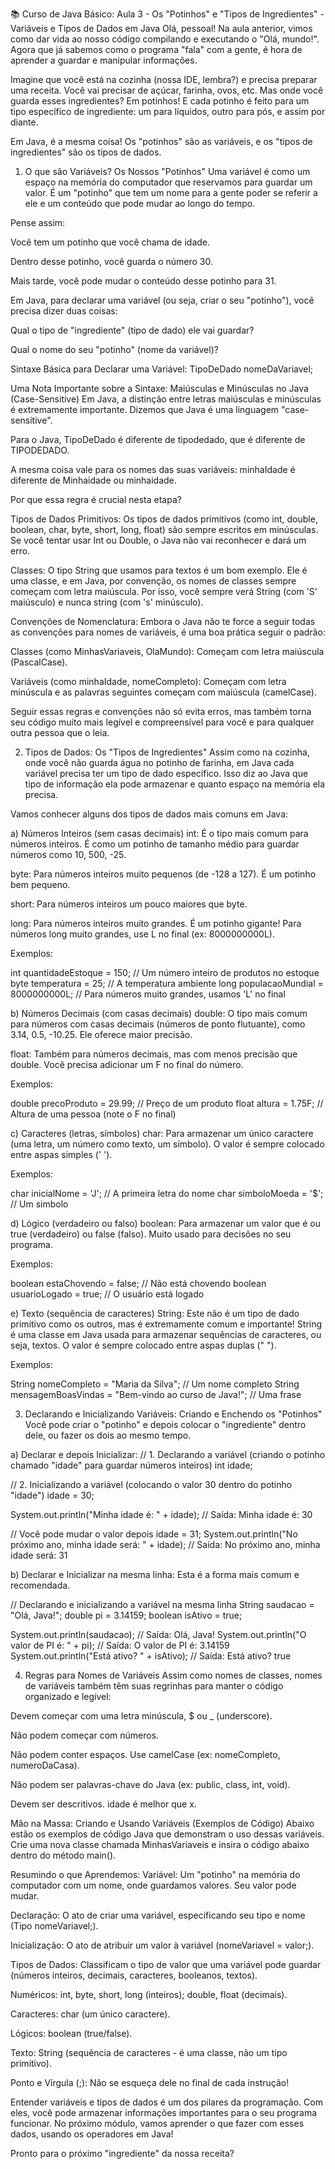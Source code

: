 📚 Curso de Java Básico: Aula 3 - Os "Potinhos" e "Tipos de Ingredientes" - Variáveis e Tipos de Dados em Java
Olá, pessoal! Na aula anterior, vimos como dar vida ao nosso código compilando e executando o "Olá, mundo!". Agora que já sabemos como o programa "fala" com a gente, é hora de aprender a guardar e manipular informações.

Imagine que você está na cozinha (nossa IDE, lembra?) e precisa preparar uma receita. Você vai precisar de açúcar, farinha, ovos, etc. Mas onde você guarda esses ingredientes? Em potinhos! E cada potinho é feito para um tipo específico de ingrediente: um para líquidos, outro para pós, e assim por diante.

Em Java, é a mesma coisa! Os "potinhos" são as variáveis, e os "tipos de ingredientes" são os tipos de dados.

1. O que são Variáveis? Os Nossos "Potinhos"
Uma variável é como um espaço na memória do computador que reservamos para guardar um valor. É um "potinho" que tem um nome para a gente poder se referir a ele e um conteúdo que pode mudar ao longo do tempo.

Pense assim:

Você tem um potinho que você chama de idade.

Dentro desse potinho, você guarda o número 30.

Mais tarde, você pode mudar o conteúdo desse potinho para 31.

Em Java, para declarar uma variável (ou seja, criar o seu "potinho"), você precisa dizer duas coisas:

Qual o tipo de "ingrediente" (tipo de dado) ele vai guardar?

Qual o nome do seu "potinho" (nome da variável)?

Sintaxe Básica para Declarar uma Variável:
TipoDeDado nomeDaVariavel;

Uma Nota Importante sobre a Sintaxe: Maiúsculas e Minúsculas no Java (Case-Sensitive)
Em Java, a distinção entre letras maiúsculas e minúsculas é extremamente importante. Dizemos que Java é uma linguagem "case-sensitive".

Para o Java, TipoDeDado é diferente de tipodedado, que é diferente de TIPODEDADO.

A mesma coisa vale para os nomes das suas variáveis: minhaIdade é diferente de Minhaidade ou minhaidade.

Por que essa regra é crucial nesta etapa?

Tipos de Dados Primitivos: Os tipos de dados primitivos (como int, double, boolean, char, byte, short, long, float) são sempre escritos em minúsculas. Se você tentar usar Int ou Double, o Java não vai reconhecer e dará um erro.

Classes: O tipo String que usamos para textos é um bom exemplo. Ele é uma classe, e em Java, por convenção, os nomes de classes sempre começam com letra maiúscula. Por isso, você sempre verá String (com 'S' maiúsculo) e nunca string (com 's' minúsculo).

Convenções de Nomenclatura: Embora o Java não te force a seguir todas as convenções para nomes de variáveis, é uma boa prática seguir o padrão:

Classes (como MinhasVariaveis, OlaMundo): Começam com letra maiúscula (PascalCase).

Variáveis (como minhaIdade, nomeCompleto): Começam com letra minúscula e as palavras seguintes começam com maiúscula (camelCase).

Seguir essas regras e convenções não só evita erros, mas também torna seu código muito mais legível e compreensível para você e para qualquer outra pessoa que o leia.

2. Tipos de Dados: Os "Tipos de Ingredientes"
Assim como na cozinha, onde você não guarda água no potinho de farinha, em Java cada variável precisa ter um tipo de dado específico. Isso diz ao Java que tipo de informação ela pode armazenar e quanto espaço na memória ela precisa.

Vamos conhecer alguns dos tipos de dados mais comuns em Java:

a) Números Inteiros (sem casas decimais)
int: É o tipo mais comum para números inteiros. É como um potinho de tamanho médio para guardar números como 10, 500, -25.

byte: Para números inteiros muito pequenos (de -128 a 127). É um potinho bem pequeno.

short: Para números inteiros um pouco maiores que byte.

long: Para números inteiros muito grandes. É um potinho gigante! Para números long muito grandes, use L no final (ex: 8000000000L).

Exemplos:

int quantidadeEstoque = 150; // Um número inteiro de produtos no estoque
byte temperatura = 25;     // A temperatura ambiente
long populacaoMundial = 8000000000L; // Para números muito grandes, usamos 'L' no final

b) Números Decimais (com casas decimais)
double: O tipo mais comum para números com casas decimais (números de ponto flutuante), como 3.14, 0.5, -10.25. Ele oferece maior precisão.

float: Também para números decimais, mas com menos precisão que double. Você precisa adicionar um F no final do número.

Exemplos:

double precoProduto = 29.99; // Preço de um produto
float altura = 1.75F;       // Altura de uma pessoa (note o F no final)

c) Caracteres (letras, símbolos)
char: Para armazenar um único caractere (uma letra, um número como texto, um símbolo). O valor é sempre colocado entre aspas simples (' ').

Exemplos:

char inicialNome = 'J';   // A primeira letra do nome
char simboloMoeda = '$'; // Um simbolo

d) Lógico (verdadeiro ou falso)
boolean: Para armazenar um valor que é ou true (verdadeiro) ou false (falso). Muito usado para decisões no seu programa.

Exemplos:

boolean estaChovendo = false; // Não está chovendo
boolean usuarioLogado = true; // O usuário está logado

e) Texto (sequência de caracteres)
String: Este não é um tipo de dado primitivo como os outros, mas é extremamente comum e importante! String é uma classe em Java usada para armazenar sequências de caracteres, ou seja, textos. O valor é sempre colocado entre aspas duplas (" ").

Exemplos:

String nomeCompleto = "Maria da Silva"; // Um nome completo
String mensagemBoasVindas = "Bem-vindo ao curso de Java!"; // Uma frase

3. Declarando e Inicializando Variáveis: Criando e Enchendo os "Potinhos"
Você pode criar o "potinho" e depois colocar o "ingrediente" dentro dele, ou fazer os dois ao mesmo tempo.

a) Declarar e depois Inicializar:
// 1. Declarando a variável (criando o potinho chamado "idade" para guardar números inteiros)
int idade;

// 2. Inicializando a variável (colocando o valor 30 dentro do potinho "idade")
idade = 30;

System.out.println("Minha idade é: " + idade); // Saída: Minha idade é: 30

// Você pode mudar o valor depois
idade = 31;
System.out.println("No próximo ano, minha idade será: " + idade); // Saída: No próximo ano, minha idade será: 31

b) Declarar e Inicializar na mesma linha:
Esta é a forma mais comum e recomendada.

// Declarando e inicializando a variável na mesma linha
String saudacao = "Olá, Java!";
double pi = 3.14159;
boolean isAtivo = true;

System.out.println(saudacao); // Saída: Olá, Java!
System.out.println("O valor de PI é: " + pi); // Saída: O valor de PI é: 3.14159
System.out.println("Está ativo? " + isAtivo); // Saída: Está ativo? true

4. Regras para Nomes de Variáveis
Assim como nomes de classes, nomes de variáveis também têm suas regrinhas para manter o código organizado e legível:

Devem começar com uma letra minúscula, $ ou _ (underscore).

Não podem começar com números.

Não podem conter espaços. Use camelCase (ex: nomeCompleto, numeroDaCasa).

Não podem ser palavras-chave do Java (ex: public, class, int, void).

Devem ser descritivos. idade é melhor que x.

Mão na Massa: Criando e Usando Variáveis (Exemplos de Código)
Abaixo estão os exemplos de código Java que demonstram o uso dessas variáveis. Crie uma nova classe chamada MinhasVariaveis e insira o código abaixo dentro do método main().

Resumindo o que Aprendemos:
Variável: Um "potinho" na memória do computador com um nome, onde guardamos valores. Seu valor pode mudar.

Declaração: O ato de criar uma variável, especificando seu tipo e nome (Tipo nomeVariavel;).

Inicialização: O ato de atribuir um valor à variável (nomeVariavel = valor;).

Tipos de Dados: Classificam o tipo de valor que uma variável pode guardar (números inteiros, decimais, caracteres, booleanos, textos).

Numéricos: int, byte, short, long (inteiros); double, float (decimais).

Caracteres: char (um único caractere).

Lógicos: boolean (true/false).

Texto: String (sequência de caracteres - é uma classe, não um tipo primitivo).

Ponto e Vírgula (;): Não se esqueça dele no final de cada instrução!

Entender variáveis e tipos de dados é um dos pilares da programação. Com eles, você pode armazenar informações importantes para o seu programa funcionar. No próximo módulo, vamos aprender o que fazer com esses dados, usando os operadores em Java!

Pronto para o próximo "ingrediente" da nossa receita?